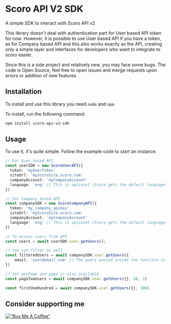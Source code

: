 # Scoro API V2 SDK

A simple SDK to interact with Scoro API v2

This library doesn't deal with authentication part for User based API token for now. However, it is possible to use User based API if you have a token, as for Company based API and this also works exactly as the API, creating only a simple layer and interfaces for developers who want to integrate to scoro easier.

Since this is a side project and relatively new, you may face some bugs. The code is Open Source, feel free to open issues and merge requests upon errors or addition of new features.

## Installation

To install and use this library you need `node` and `npm`.

To install, run the following command:
```bash
npm install scoro-api-v2-sdk
```

## Usage

To use it, it's quite simple. Follow the example code to start an instance.

```ts
// For User based API
const userSDK = new ScoroUserAPI({
  token: 'myUserToken'
  siteUrl: 'myScoroSite.scoro.com'
  companyAccount: 'myCompanyAccount'
  language: 'eng' // This is optional (Scoro gets the default language from User if not set)
})

// For Company based API
const companySDK = new ScoroCompanyAPI({
  token: 'my_company_apiKey'
  siteUrl: 'myScoroSite.scoro.com'
  companyAccount: 'myCompanyAccount'
  language: 'eng' // This is optional (Scoro gets the default language from Company if not set)
})

// To access users from API
const users = await userSDK.user.getUsers();

// You can filter as well
const filteredUsers = await companySDK.user.getUsers({
    email: 'user@email.com' // The query passed inside the function is passing to the API inside the filters object
})

// Set perPage and page is also available
const pageTwoUsers = await companySDK.user.getUsers({}, 50, 2)

const firstOneHundred = await companySDK.user.getUsers({}, 100)
```


## Consider supporting me

[!["Buy Me A Coffee"](https://www.buymeacoffee.com/assets/img/custom_images/orange_img.png)](https://buymeacoffee.com/andrerampanelli)
